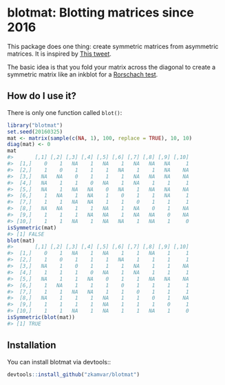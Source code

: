 <!-- README.md is generated from README.Rmd. Please edit that file -->
blotmat: Blotting matrices since 2016
=====================================

This package does one thing: create symmetric matrices from asymmetric matrices. It is inspired by [This tweet](https://twitter.com/algaebarnacle/status/713103252582064128).

The basic idea is that you fold your matrix across the diagonal to create a symmetric matrix like an inkblot for a [Rorschach test](https://en.wikipedia.org/wiki/Rorschach_test).

How do I use it?
----------------

There is only one function called `blot()`:

``` r
library("blotmat")
set.seed(20160325)
mat <- matrix(sample(c(NA, 1), 100, replace = TRUE), 10, 10)
diag(mat) <- 0
mat
#>       [,1] [,2] [,3] [,4] [,5] [,6] [,7] [,8] [,9] [,10]
#>  [1,]    0    1   NA    1   NA    1   NA   NA   NA     1
#>  [2,]    1    0    1    1    1   NA    1    1   NA    NA
#>  [3,]   NA   NA    0    1    1    1   NA   NA   NA    NA
#>  [4,]   NA    1    1    0   NA    1   NA    1    1     1
#>  [5,]   NA    1   NA   NA    0   NA    1   NA   NA    NA
#>  [6,]    1   NA    1   NA    1    0    1    1   NA     1
#>  [7,]    1    1   NA   NA    1    1    0    1    1     1
#>  [8,]   NA   NA    1    1   NA    1   NA    0    1    NA
#>  [9,]    1    1    1   NA   NA    1   NA   NA    0    NA
#> [10,]    1    1   NA    1   NA   NA    1   NA    1     0
isSymmetric(mat)
#> [1] FALSE
blot(mat)
#>       [,1] [,2] [,3] [,4] [,5] [,6] [,7] [,8] [,9] [,10]
#>  [1,]    0    1   NA    1   NA    1    1   NA    1     1
#>  [2,]    1    0    1    1    1   NA    1    1    1     1
#>  [3,]   NA    1    0    1    1    1   NA    1    1    NA
#>  [4,]    1    1    1    0   NA    1   NA    1    1     1
#>  [5,]   NA    1    1   NA    0    1    1   NA   NA    NA
#>  [6,]    1   NA    1    1    1    0    1    1    1     1
#>  [7,]    1    1   NA   NA    1    1    0    1    1     1
#>  [8,]   NA    1    1    1   NA    1    1    0    1    NA
#>  [9,]    1    1    1    1   NA    1    1    1    0     1
#> [10,]    1    1   NA    1   NA    1    1   NA    1     0
isSymmetric(blot(mat))
#> [1] TRUE
```

Installation
------------

You can install blotmat via devtools::

``` r
devtools::install_github("zkamvar/blotmat")
```
